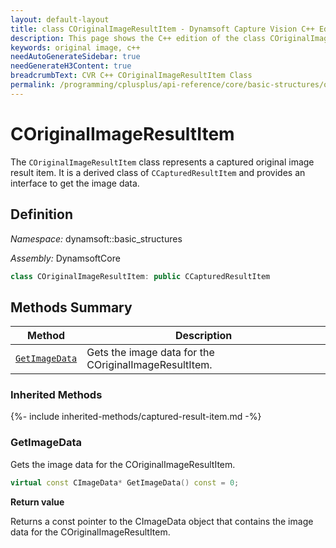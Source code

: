 ```yaml
---
layout: default-layout
title: class COriginalImageResultItem - Dynamsoft Capture Vision C++ Edition API Reference
description: This page shows the C++ edition of the class COriginalImageResultItem in Dynamsoft Capture Vision Router Module.
keywords: original image, c++
needAutoGenerateSidebar: true
needGenerateH3Content: true
breadcrumbText: CVR C++ COriginalImageResultItem Class
permalink: /programming/cplusplus/api-reference/core/basic-structures/original-image-result-item.html
---
```


# COriginalImageResultItem

The `COriginalImageResultItem` class represents a captured original image result item. It is a derived class of `CCapturedResultItem` and provides an interface to get the image data.

## Definition

*Namespace:* dynamsoft::basic_structures

*Assembly:* DynamsoftCore

```cpp
class COriginalImageResultItem: public CCapturedResultItem
```

## Methods Summary

| Method                          | Description                                      |
| ------------------------------- | ------------------------------------------------ |
| [`GetImageData`](#getimagedata) | Gets the image data for the COriginalImageResultItem. |

### Inherited Methods

{%- include inherited-methods/captured-result-item.md -%}

### GetImageData

Gets the image data for the COriginalImageResultItem.

```cpp
virtual const CImageData* GetImageData() const = 0;
```

**Return value**

Returns a const pointer to the CImageData object that contains the image data for the COriginalImageResultItem.
